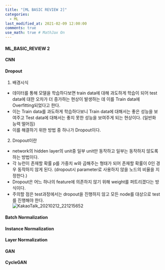 ```yaml
---
title: "[ML BASIC REVIEW 2]"
categories: 
  - ML
last_modified_at: 2021-02-09 12:00:00
comments: true
use_math: true # MathJax On
---
```


#### ML_BASIC_REVIEW 2

#### CNN


#### Dropout

1. 배경시식
- 데이터를 통해 모델을 학습하다보면 train data에 대해 과도하게 학습이 되어 test data에 대한 오차가 더 증가하는 현상이 발생하는 데 이를 Train data에 Overfitting되었다고 한다. 
- 이는 Train data를 과도하게 학습하다보니 Train data에 대해서는 좋은 성능을 보여주고 Test data에 대해서는 좋지 못한 성능을 보여주게 되는 현상이다. (일반화 능력 떨어짐)
- 이를 해결하기 위한 방법 중 하나가 Dropout이다.

2. Dropout이란
- network의 hidden layer의 unit중 일부 unit만 동작하고 일부는 동작하지 않도록 하는 방법이다.
- 각 뉴런이 존재할 확률 p를 가중치 w와 곱해주는 형태가 되어 존재할 확률이 0인 경우 동작하지 않게 된다. (dropout시 parameter로 사용하지 않을 노드의 비율을 지정한다.)
- Dropout은 어느 하나의 feature에 의존하지 않기 위해 weight를 퍼트리겠다는 방식이다. 
- 주의할 점은 test과정에서는 dropout을 진행하지 않고 모든 node를 대상으로 test를 진행해야 한다. <br>
  ![KakaoTalk_20210212_221215652](https://user-images.githubusercontent.com/62474292/107772349-7bc95b80-6d7f-11eb-9771-493d36f6511c.png)

#### Batch Normalization


#### Instance Normalization


#### Layer Normalization


#### GAN


#### CycleGAN

